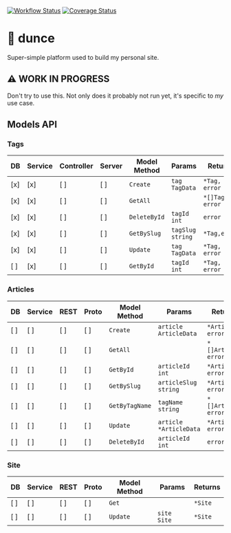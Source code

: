 [![Workflow Status](https://github.com/nixpig/dunce/actions/workflows/validate.yml/badge.svg?branch=main)](https://github.com/nixpig/dunce/actions/workflows/validate.yml?query=branch%3Amain)
[![Coverage Status](https://coveralls.io/repos/github/nixpig/dunce/badge.svg?branch=main)](https://coveralls.io/github/nixpig/dunce?branch=main)

# 🧠 dunce

Super-simple platform used to build my personal site.

## ⚠️ WORK IN PROGRESS

Don't try to use this. Not only does it probably not run yet, it's specific to _my_ use case.

## Models API

### Tags

| DB  | Service | Controller | Server | Model Method | Params           | Returns         |
| --- | ------- | ---------- | ------ | ------------ | ---------------- | --------------- |
| [x] | [x]     | [ ]        | [ ]    | `Create`     | `tag TagData`    | `*Tag, error`   |
| [x] | [x]     | [ ]        | [ ]    | `GetAll`     |                  | `*[]Tag, error` |
| [x] | [x]     | [ ]        | [ ]    | `DeleteById` | `tagId int`      | `error`         |
| [x] | [x]     | [ ]        | [ ]    | `GetBySlug`  | `tagSlug string` | `*Tag,error`    |
| [x] | [x]     | [ ]        | [ ]    | `Update`     | `tag TagData`    | `*Tag, error`   |
| [ ] | [x]     | [ ]        | [ ]    | `GetById`    | `tagId int`      | `*Tag, error`   |

### Articles

| DB  | Service | REST | Proto | Model Method   | Params                 | Returns             |
| --- | ------- | ---- | ----- | -------------- | ---------------------- | ------------------- |
| [ ] | [ ]     | [ ]  | [ ]   | `Create`       | `article ArticleData`  | `*Article, error`   |
| [ ] | [ ]     | [ ]  | [ ]   | `GetAll`       |                        | `*[]Article, error` |
| [ ] | [ ]     | [ ]  | [ ]   | `GetById`      | `articleId int`        | `*Article, error`   |
| [ ] | [ ]     | [ ]  | [ ]   | `GetBySlug`    | `articleSlug string`   | `*Article, error`   |
| [ ] | [ ]     | [ ]  | [ ]   | `GetByTagName` | `tagName string`       | `*[]Article, error` |
| [ ] | [ ]     | [ ]  | [ ]   | `Update`       | `article *ArticleData` | `*Article, error`   |
| [ ] | [ ]     | [ ]  | [ ]   | `DeleteById`   | `articleId int`        | `error`             |

### Site

| DB  | Service | REST | Proto | Model Method | Params      | Returns |
| --- | ------- | ---- | ----- | ------------ | ----------- | ------- |
| [ ] | [ ]     | [ ]  | [ ]   | `Get`        |             | `*Site` |
| [ ] | [ ]     | [ ]  | [ ]   | `Update`     | `site Site` | `*Site` |
